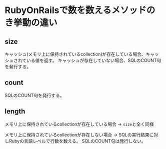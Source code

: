 # RubyOnRailsで数を数えるメソッドのき挙動の違い

## size
キャッシュ(メモリ上に保持されているcollection)が存在している場合、キャッシュされている値を返す。
キャッシュが存在していない場合、SQLのCOUNT句を発行する。

## count
SQLのCOUNT句を発行する。

## length
メモリ上に保持されているcollectionが存在している場合
-> `size`と全く同様

メモリ上に保持されているcollectionが存在しない場合
-> SQLの実行結果に対しRubyの言語レベルで行数を数える。
   SQLのCOUNT句は発行しない。
